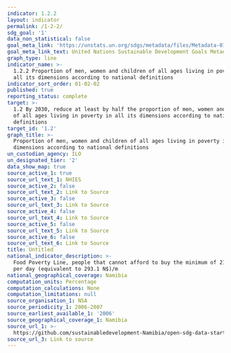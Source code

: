 ```yaml
---
indicator: 1.2.2
layout: indicator
permalink: /1-2-2/
sdg_goal: '1'
data_non_statistical: false
goal_meta_link: 'https://unstats.un.org/sdgs/metadata/files/Metadata-01-02-02.pdf'
goal_meta_link_text: United Nations Sustainable Development Goals Metadata
graph_type: line
indicator_name: >-
  1.2.2 Proportion of men, women and children of all ages living in poverty in
  all its dimensions according to national definitions
indicator_sort_order: 01-02-02
published: true
reporting_status: complete
target: >-
  1.2 By 2030, reduce at least by half the proportion of men, women and children
  of all ages living in poverty in all its dimensions according to national
  definitions
target_id: '1.2'
graph_title: >-
  Proportion of men, women and children of all ages living in poverty in all its
  dimensions according to national definitions
un_custodian_agency: ILO
un_designated_tier: '2'
data_show_map: true
source_active_1: true
source_url_text_1: NHIES
source_active_2: false
source_url_text_2: Link to Source
source_active_3: false
source_url_text_3: Link to Source
source_active_4: false
source_url_text_4: Link to Source
source_active_5: false
source_url_text_5: Link to Source
source_active_6: false
source_url_text_6: Link to Source
title: Untitled
national_indicator_description: >-
  Food Poverty Line, people that cannot afford to buy the minimum of 2100kcal
  per day (equivalent to 293.1 N$)/m
national_geographical_coverage: Namibia
computation_units: Percentage
computation_calculations: None
computation_limitations: null
source_organisation_1: NSA
source_periodicity_1: 2006-2007
source_earliest_available_1: '2006'
source_geographical_coverage_1: Namibia
source_url_1: >-
  https://github.com/sustainabledevelopment-Namibia/open-sdg-data-starter/blob/develop/data/indicator_1-2-2.csv
source_url_3: Link to source
---
```

